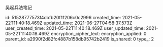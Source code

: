 吴起兵法笔记

id: 51528777573f4cbfb20f11206c0c2996
created_time: 2021-05-22T11:40:18.469Z
updated_time: 2021-06-27T04:58:37.573Z
user_created_time: 2021-05-22T11:40:18.469Z
user_updated_time: 2021-05-22T11:40:18.469Z
encryption_cipher_text: 
encryption_applied: 0
parent_id: a2990f2d82fc4887b158db95742b2419
is_shared: 0
type_: 2
